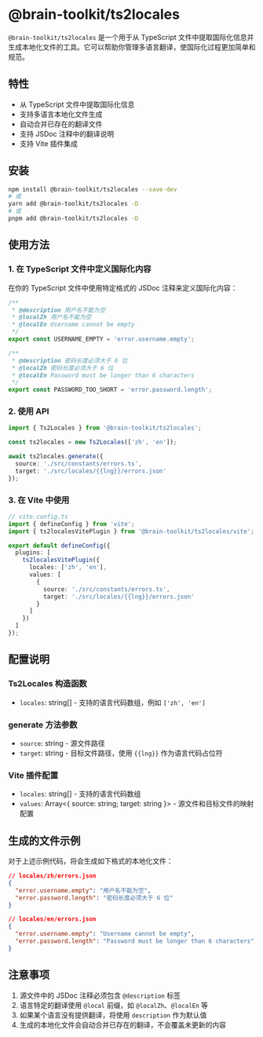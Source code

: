 # @brain-toolkit/ts2locales

`@brain-toolkit/ts2locales` 是一个用于从 TypeScript 文件中提取国际化信息并生成本地化文件的工具。它可以帮助你管理多语言翻译，使国际化过程更加简单和规范。

## 特性

- 从 TypeScript 文件中提取国际化信息
- 支持多语言本地化文件生成
- 自动合并已存在的翻译文件
- 支持 JSDoc 注释中的翻译说明
- 支持 Vite 插件集成

## 安装

```bash
npm install @brain-toolkit/ts2locales --save-dev
# 或
yarn add @brain-toolkit/ts2locales -D
# 或
pnpm add @brain-toolkit/ts2locales -D
```

## 使用方法

### 1. 在 TypeScript 文件中定义国际化内容

在你的 TypeScript 文件中使用特定格式的 JSDoc 注释来定义国际化内容：

```typescript
/**
 * @description 用户名不能为空
 * @localZh 用户名不能为空
 * @localEn Username cannot be empty
 */
export const USERNAME_EMPTY = 'error.username.empty';

/**
 * @description 密码长度必须大于 6 位
 * @localZh 密码长度必须大于 6 位
 * @localEn Password must be longer than 6 characters
 */
export const PASSWORD_TOO_SHORT = 'error.password.length';
```

### 2. 使用 API

```typescript
import { Ts2Locales } from '@brain-toolkit/ts2locales';

const ts2locales = new Ts2Locales(['zh', 'en']);

await ts2locales.generate({
  source: './src/constants/errors.ts',
  target: './src/locales/{{lng}}/errors.json'
});
```

### 3. 在 Vite 中使用

```typescript
// vite.config.ts
import { defineConfig } from 'vite';
import { ts2localesVitePlugin } from '@brain-toolkit/ts2locales/vite';

export default defineConfig({
  plugins: [
    ts2localesVitePlugin({
      locales: ['zh', 'en'],
      values: [
        {
          source: './src/constants/errors.ts',
          target: './src/locales/{{lng}}/errors.json'
        }
      ]
    })
  ]
});
```

## 配置说明

### Ts2Locales 构造函数

- `locales`: string[] - 支持的语言代码数组，例如 `['zh', 'en']`

### generate 方法参数

- `source`: string - 源文件路径
- `target`: string - 目标文件路径，使用 `{{lng}}` 作为语言代码占位符

### Vite 插件配置

- `locales`: string[] - 支持的语言代码数组
- `values`: Array<{ source: string; target: string }> - 源文件和目标文件的映射配置

## 生成的文件示例

对于上述示例代码，将会生成如下格式的本地化文件：

```json
// locales/zh/errors.json
{
  "error.username.empty": "用户名不能为空",
  "error.password.length": "密码长度必须大于 6 位"
}

// locales/en/errors.json
{
  "error.username.empty": "Username cannot be empty",
  "error.password.length": "Password must be longer than 6 characters"
}
```

## 注意事项

1. 源文件中的 JSDoc 注释必须包含 `@description` 标签
2. 语言特定的翻译使用 `@local` 前缀，如 `@localZh`、`@localEn` 等
3. 如果某个语言没有提供翻译，将使用 `description` 作为默认值
4. 生成的本地化文件会自动合并已存在的翻译，不会覆盖未更新的内容
